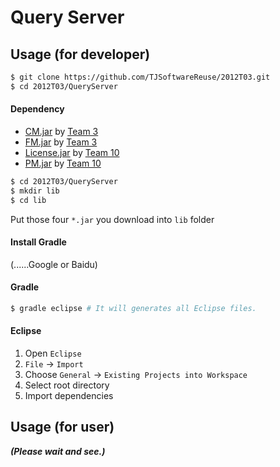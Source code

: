 Query Server
============

## Usage (for developer)

```bash
$ git clone https://github.com/TJSoftwareReuse/2012T03.git
$ cd 2012T03/QueryServer
```

#### Dependency

- [CM.jar](https://github.com/TJSoftwareReuse/DeliverComponents/raw/master/CM/T3/1.0/CM.jar) by [Team 3](https://github.com/TJSoftwareReuse/2012T03/tree/master/CM)
- [FM.jar](https://github.com/TJSoftwareReuse/2012T03/releases/download/v1.2/FM.jar) by [Team 3](https://github.com/TJSoftwareReuse/2012T03/tree/master/FM)
- [License.jar](https://github.com/TJSoftwareReuse/DeliverComponents/raw/master/License/T10/1.0/License.jar) by [Team 10](https://github.com/TJSoftwareReuse/2012T10)
- [PM.jar](https://github.com/TJSoftwareReuse/DeliverComponents/raw/master/PM/T10/1.0/PerformanceManager.jar) by [Team 10](https://github.com/TJSoftwareReuse/2012T10)

```bash
$ cd 2012T03/QueryServer
$ mkdir lib
$ cd lib
```

Put those four `*.jar` you download into `lib` folder

#### Install Gradle

(......Google or Baidu)

#### Gradle

```bash
$ gradle eclipse # It will generates all Eclipse files.
```

#### Eclipse

1. Open `Eclipse`
2. `File` -> `Import`
3. Choose `General` -> `Existing Projects into Workspace`
4. Select root directory
5. Import dependencies

## Usage (for user)

___(Please wait and see.)___
